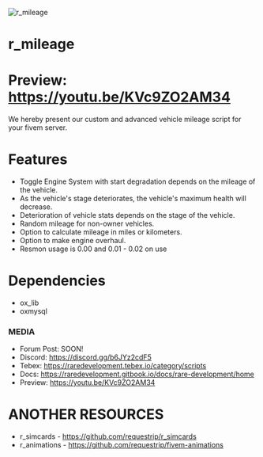 ![r_mileage](https://user-images.githubusercontent.com/80534501/209442031-65fc430e-c7e3-451e-9ae3-bb85cde53caa.png)


# r_mileage

# Preview: https://youtu.be/KVc9ZO2AM34

We hereby present our custom and advanced vehicle mileage script for your fivem server.

# Features
- Toggle Engine System with start degradation depends on the mileage of the vehicle.
- As the vehicle's stage deteriorates, the vehicle's maximum health will decrease.
- Deterioration of vehicle stats depends on the stage of the vehicle.
- Random mileage for non-owner vehicles.
- Option to calculate mileage in miles or kilometers. 
- Option to make engine overhaul. 
- Resmon usage is 0.00 and 0.01 - 0.02 on use

# Dependencies
- ox_lib
- oxmysql

### MEDIA
- Forum Post: SOON!
- Discord: https://discord.gg/b6JYz2cdF5
- Tebex: https://raredevelopment.tebex.io/category/scripts
- Docs: https://raredevelopment.gitbook.io/docs/rare-development/home
- Preview: https://youtu.be/KVc9ZO2AM34

# ANOTHER RESOURCES
- r_simcards - https://github.com/requestrip/r_simcards
- r_animations - https://github.com/requestrip/fivem-animations
